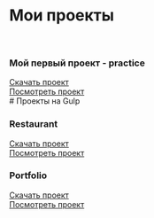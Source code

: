 # Мои проекты
<br>
<h3>Мой первый проект - practice</h3>
<a><a href="https://github.com/e-markov/practice/">Скачать проект</a>
<br>
<a href="https://e-markov.github.io/practice/" target="_blank">Посмотреть проект</a>
<br>
# Проекты на Gulp
<h3>Restaurant</h3>
<a><a href="https://github.com/e-markov/restaurant/">Скачать проект</a>
<br>
<a href="https://e-markov.github.io/restaurant/" target="_blank">Посмотреть проект</a>
<h3>Portfolio</h3>
<a><a href="https://github.com/e-markov/portfolio/">Скачать проект</a>
<br>
<a href="https://e-markov.github.io/portfolio/" target="_blank">Посмотреть проект</a>
